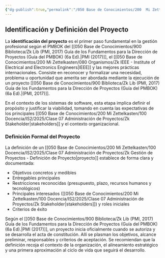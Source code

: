 ```yaml
---
{"dg-publish":true,"permalink":"/050 Base de Conocimientos/200  Mi Zettelkasten/100 Docencia/IS2/2025/Clase 07 Administración de Proyectos/Zk Gestión de Proyectos - Identificación y Definición del Proyecto/","tags":["definir"]}
---
```


## Identificación y Definición del Proyecto

La **identificación del proyecto** es el primer paso fundamental en la gestión profesional según el PMBOK del  [[050 Base de Conocimientos/900 Biblioteca/Zk Lib (PMI, 2017) Guía de los Fundamentos para la Dirección de Proyectos (Guía del PMBOK) (6a Ed).\|PMI (2017)]], el [[050 Base de Conocimientos/200  Mi Zettelkasten/080 Organismos/Zk IEEE - Institute of Electrical and Electronics Engineers\|IEEE]] y las mejores prácticas internacionales. Consiste en reconocer y formalizar una necesidad, problema u oportunidad que amerita ser abordada mediante la ejecución de un proyecto [[050 Base de Conocimientos/900 Biblioteca/Zk Lib (PMI, 2017) Guía de los Fundamentos para la Dirección de Proyectos (Guía del PMBOK) (6a Ed).\|(PMI, 2017)]].

En el contexto de los sistemas de software, esta etapa implica definir el propósito y justificar la viabilidad, tomando en cuenta las expectativas de los principales [[050 Base de Conocimientos/200  Mi Zettelkasten/100 Docencia/IS2/2025/Clase 07 Administración de Proyectos/Zk Stakeholder\|stakeholders]] y el contexto organizacional.

### Definición Formal del Proyecto

La definición de un [[050 Base de Conocimientos/200  Mi Zettelkasten/100 Docencia/IS2/2025/Clase 07 Administración de Proyectos/Zk Gestión de Proyectos - Definición de Proyecto\|proyecto]] establece de forma clara y documentada:

- Objetivos concretos y medibles
- Entregables principales
- Restricciones reconocidas (presupuesto, plazo, recursos humanos y tecnológicos)
- Principales interesados ([[050 Base de Conocimientos/200  Mi Zettelkasten/100 Docencia/IS2/2025/Clase 07 Administración de Proyectos/Zk Stakeholder\|stakeholders]]) y roles iniciales
- Criterios de éxito  

Según el [[050 Base de Conocimientos/900 Biblioteca/Zk Lib (PMI, 2017) Guía de los Fundamentos para la Dirección de Proyectos (Guía del PMBOK) (6a Ed).\|PMI (2017)]], un proyecto inicia oficialmente cuando se autoriza y se desarrolla el acta de constitución. Allí se plasman los objetivos, alcance preliminar, responsables y criterios de aceptación. Se recomiendan que la definición recoja el contexto de la organización, el alineamiento estratégico y una primera aproximación al ciclo de vida que seguirá el desarrollo.
